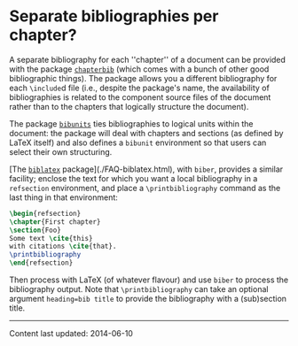 # Separate bibliographies per chapter?

A separate bibliography for each ''chapter'' of a document can be provided
with the package [`chapterbib`](https://ctan.org/pkg/chapterbib) (which comes with a bunch of
other good bibliographic things).  The package allows you a
different bibliography for each `\include`d file (i.e., despite the
package's name, the availability of bibliographies is related to the
component source files of the document rather than to the chapters that
logically structure the document).

The package [`bibunits`](https://ctan.org/pkg/bibunits) ties bibliographies to logical units
within the document: the package will deal with chapters and sections
(as defined by LaTeX itself) and also defines a `bibunit`
environment so that users can select their own structuring.

[The [`biblatex`](https://ctan.org/pkg/biblatex) package](./FAQ-biblatex.html), with
`biber`, provides a similar facility; enclose the text for
which you want a local bibliography in a `refsection`
environment, and place a `\printbibliography` command as the last
thing in that environment:
```latex
\begin{refsection}
\chapter{First chapter}
\section{Foo}
Some text \cite{this}
with citations \cite{that}.
\printbibliography
\end{refsection}
```
Then process with LaTeX (of whatever flavour) and use
`biber` to process the bibliography output.  Note that
`\printbibliography` can take an optional argument
`heading=bib title` to provide the bibliography with a
(sub)section title.


----

Content last updated: 2014-06-10
